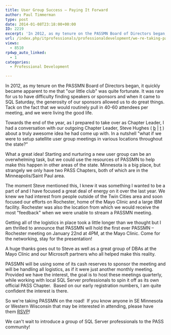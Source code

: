 ```yaml
---
title: User Group Success – Paying It Forward
author: Paul Timmerman
type: post
date: 2014-01-08T23:18:00+00:00
ID: 2219
excerpt: 'In 2012, as my tenure on the PASSMN Board of Directors began, it quickly became apparent to me that "our little club" was quite fortunate. It was rare for us to have difficulty finding speakers or sponsors and when it came to SQL Saturday, the generosit&hellip;'
url: /index.php/itprofessionals/professionaldevelopment/we-re-taking-passmn-on-the-road/
views:
  - 8510
rp4wp_auto_linked:
  - 1
categories:
  - Professional Development

---
```

In 2012, as my tenure on the PASSMN Board of Directors began, it quickly became apparent to me that "our little club" was quite fortunate. It was rare for us to have difficulty finding speakers or sponsors and when it came to SQL Saturday, the generosity of our sponsors allowed us to do great things. Tack on the fact that we would routinely pull in 40-60 attendees per meeting, and we were living the good life.

Towards the end of the year, as I prepared to take over as Chapter Leader, I had a conversation with our outgoing Chapter Leader, Steve Hughes ( <a href="http://dataonwheels.wordpress.com/" target="_blank">b</a> | <a href="https://twitter.com/dataonwheels" target="_blank">t</a> ) about a truly awesome idea he had come up with. In a nutshell "what if we were to setup satellite user group meetings in various locations throughout the state?"

What a great idea! Starting and nurturing a new user group can be an overwhelming task, but we could use the resources of PASSMN to help make this happen in other areas of the state. Minnesota is a big place, but strangely we only have two PASS Chapters, both of which are in the Minneapolis/Saint Paul area.

The moment Steve mentioned this, I knew it was something I wanted to be a part of and I have focused a great deal of energy on it over the last year. We knew we had interest from people outside of the Twin Cities area and soon focused our efforts on Rochester, home of the Mayo Clinic and a large IBM facility. Rochester was also the location from which we would receive the most "feedback" when we were unable to stream a PASSMN meeting.

Getting all of the logistics in place took a little longer than we thought but I am thrilled to announce that PASSMN will hold the first ever PASSMN – Rochester meeting on January 22nd at 4PM, at the Mayo Clinic. Come for the networking, stay for the presentation!

A huge thanks goes out to Steve as well as a great group of DBAs at the Mayo Clinic and our Microsoft partners who all helped make this reality.

PASSMN will be using some of its cash reserves to sponsor the meeting and will be handling all logistics, as if it were just another monthly meeting.  Provided we have the interest, the goal is to host these meetings quarterly, while working with local SQL Server professionals to spin it off as its own official PASS Chapter.  Based on our early registration numbers, I am quite confident the interest is there.

So we're taking PASSMN on the road!  If you know anyone in SE Minnesota or Western Wisconsin that may be interested in attending, please have them <a href="http://bit.ly/1cPK4TJ" target="_blank">RSVP</a>!

We can't wait to introduce a group of SQL Server professionals to the PASS community!